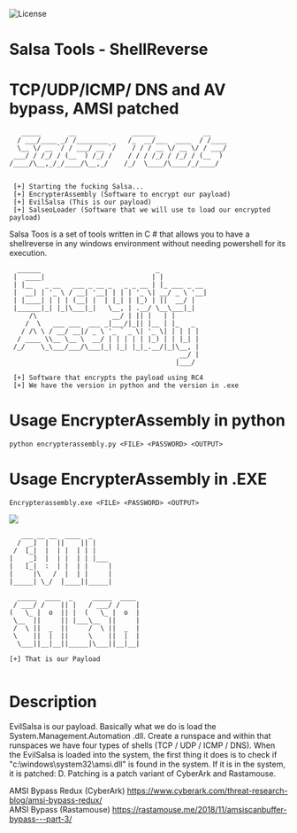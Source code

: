 ![License](https://img.shields.io/badge/license-GNU-green.svg?style=flat-square)

# **Salsa Tools - ShellReverse**
# **TCP/UDP/ICMP/ DNS and AV bypass, AMSI patched**

```
   _____       __              ______            __    
  / ___/____ _/ /________ _   /_  __/___  ____  / /____
  \__ \/ __ `/ / ___/ __ `/    / / / __ \/ __ \/ / ___/
 ___/ / /_/ / (__  ) /_/ /    / / / /_/ / /_/ / (__  ) 
/____/\__,_/_/____/\__,_/    /_/  \____/\____/_/____/  
                                                       

 [+] Starting the fucking Salsa...
 [+] EncrypterAssembly (Software to encrypt our payload)
 [+] EvilSalsa (This is our payload)
 [+] SalseoLoader (Software that we will use to load our encrypted payload)
```
Salsa Toos is a set of tools written in C # that allows you to have a shellreverse in any windows environment without needing powershell for its execution.


```
  ______                             _            
 |  ____|                           | |           
 | |__   _ __   ___ _ __ _   _ _ __ | |_ ___ _ __ 
 |  __| | '_ \ / __| '__| | | | '_ \| __/ _ \ '__|
 | |____| | | | (__| |  | |_| | |_) | ||  __/ |   
 |______|_| |_|\___|_|   \__, | .__/ \__\___|_|   
     /\                   __/ | || |   | |        
    /  \   ___ ___  ___ _|___/|_|| |__ | |_   _   
   / /\ \ / __/ __|/ _ \ '_ ` _ \| '_ \| | | | |  
  / ____ \\__ \__ \  __/ | | | | | |_) | | |_| |  
 /_/    \_\___/___/\___|_| |_| |_|_.__/|_|\__, |  
                                           __/ |  
                                          |___/   
			  
 [+] Software that encrypts the payload using RC4
 [+] We have the version in python and the version in .exe
```
# Usage EncrypterAssembly in python

```
python encrypterassembly.py <FILE> <PASSWORD> <OUTPUT>
```

# Usage EncrypterAssembly in .EXE

```
Encrypterassembly.exe <FILE> <PASSWORD> <OUTPUT>
```
![](https://github.com/Hackplayers/Salsa-tools/blob/master/images/encrypterpython.png)

```
   ___ __ __  ____  _            
  /  _]  |  ||    || |           
 /  [_|  |  | |  | | |           
|    _]  |  | |  | | |___        
|   [_|  :  | |  | |     |       
|     |\   /  |  | |     |       
|_____| \_/  |____||_____|       
                                 
  _____  ____  _     _____  ____ 
 / ___/ /    || |   / ___/ /    |
(   \_ |  o  || |  (   \_ |  o  |
 \__  ||     || |___\__  ||     |
 /  \ ||  _  ||     /  \ ||  _  |
 \    ||  |  ||     \    ||  |  |
  \___||__|__||_____|\___||__|__|
  
[+] That is our Payload
                                 
```
# Description

EvilSalsa is our payload. Basically what we do is load the System.Management.Automation .dll. Create a runspace and within that runspaces we have four types of shells (TCP / UDP / ICMP / DNS). When the EvilSalsa is loaded into the system, the first thing it does is to check if "c:\windows\system32\amsi.dll" is found in the system. If it is in the system, it is patched: D. Patching is a patch variant of CyberArk and Rastamouse.

AMSI Bypass Redux (CyberArk) https://www.cyberark.com/threat-research-blog/amsi-bypass-redux/  
AMSI Bypass (Rastamouse) https://rastamouse.me/2018/11/amsiscanbuffer-bypass---part-3/  


